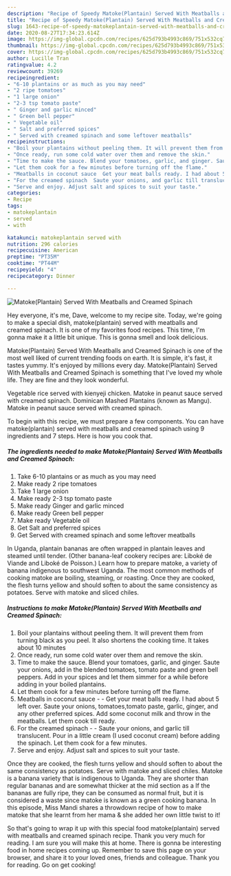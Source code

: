 ```yaml
---
description: "Recipe of Speedy Matoke(Plantain) Served With Meatballs and Creamed Spinach"
title: "Recipe of Speedy Matoke(Plantain) Served With Meatballs and Creamed Spinach"
slug: 1643-recipe-of-speedy-matokeplantain-served-with-meatballs-and-creamed-spinach
date: 2020-08-27T17:34:23.614Z
image: https://img-global.cpcdn.com/recipes/625d793b4993c869/751x532cq70/matokeplantain-served-with-meatballs-and-creamed-spinach-recipe-main-photo.jpg
thumbnail: https://img-global.cpcdn.com/recipes/625d793b4993c869/751x532cq70/matokeplantain-served-with-meatballs-and-creamed-spinach-recipe-main-photo.jpg
cover: https://img-global.cpcdn.com/recipes/625d793b4993c869/751x532cq70/matokeplantain-served-with-meatballs-and-creamed-spinach-recipe-main-photo.jpg
author: Lucille Tran
ratingvalue: 4.2
reviewcount: 39269
recipeingredient:
- "6-10 plantains or as much as you may need"
- "2 ripe tomatoes"
- "1 large onion"
- "2-3 tsp tomato paste"
- " Ginger and garlic minced"
- " Green bell pepper"
- " Vegetable oil"
- " Salt and preferred spices"
- " Served with creamed spinach and some leftover meatballs"
recipeinstructions:
- "Boil your plantains without peeling them. It will prevent them from turning black as you peel. It also shortens the cooking time. It takes about 10 minutes"
- "Once ready, run some cold water over them and remove the skin."
- "Time to make the sauce. Blend your tomatoes, garlic, and ginger. Saute your onions, add in the blended tomatoes, tomato paste and green bell peppers. Add in your spices and let them simmer for a while before adding in your boiled plantains."
- "Let them cook for a few minutes before turning off the flame."
- "Meatballs in coconut sauce  Get your meat balls ready. I had about 5 left over. Saute your onions, tomatoes,tomato paste, garlic, ginger, and any other preferred spices. Add some coconut milk and throw in the meatballs. Let them cook till ready."
- "For the creamed spinach  Saute your onions, and garlic till translucent. Pour in a little cream (I used coconut cream) before adding the spinach. Let them cook for a few minutes."
- "Serve and enjoy. Adjust salt and spices to suit your taste."
categories:
- Recipe
tags:
- matokeplantain
- served
- with

katakunci: matokeplantain served with 
nutrition: 296 calories
recipecuisine: American
preptime: "PT35M"
cooktime: "PT44M"
recipeyield: "4"
recipecategory: Dinner

---
```



![Matoke(Plantain) Served With Meatballs and Creamed Spinach](https://img-global.cpcdn.com/recipes/625d793b4993c869/751x532cq70/matokeplantain-served-with-meatballs-and-creamed-spinach-recipe-main-photo.jpg)

Hey everyone, it's me, Dave, welcome to my recipe site. Today, we're going to make a special dish, matoke(plantain) served with meatballs and creamed spinach. It is one of my favorites food recipes. This time, I'm gonna make it a little bit unique. This is gonna smell and look delicious.

Matoke(Plantain) Served With Meatballs and Creamed Spinach is one of the most well liked of current trending foods on earth. It is simple, it's fast, it tastes yummy. It's enjoyed by millions every day. Matoke(Plantain) Served With Meatballs and Creamed Spinach is something that I've loved my whole life. They are fine and they look wonderful.

Vegetable rice served with kienyeji chicken. Matoke in peanut sauce served with creamed spinach. Dominican Mashed Plantains (known as Mangu). Matoke in peanut sauce served with creamed spinach.


To begin with this recipe, we must prepare a few components. You can have matoke(plantain) served with meatballs and creamed spinach using 9 ingredients and 7 steps. Here is how you cook that.

<!--inarticleads1-->

##### The ingredients needed to make Matoke(Plantain) Served With Meatballs and Creamed Spinach:

1. Take 6-10 plantains or as much as you may need
1. Make ready 2 ripe tomatoes
1. Take 1 large onion
1. Make ready 2-3 tsp tomato paste
1. Make ready  Ginger and garlic minced
1. Make ready  Green bell pepper
1. Make ready  Vegetable oil
1. Get  Salt and preferred spices
1. Get  Served with creamed spinach and some leftover meatballs


In Uganda, plantain bananas are often wrapped in plantain leaves and steamed until tender. (Other banana-leaf cookery recipes are: Liboké de Viande and Liboké de Poisson.) Learn how to prepare matoke, a variety of banana indigenous to southwest Uganda. The most common methods of cooking matoke are boiling, steaming, or roasting. Once they are cooked, the flesh turns yellow and should soften to about the same consistency as potatoes. Serve with matoke and sliced chiles. 

<!--inarticleads2-->

##### Instructions to make Matoke(Plantain) Served With Meatballs and Creamed Spinach:

1. Boil your plantains without peeling them. It will prevent them from turning black as you peel. It also shortens the cooking time. It takes about 10 minutes
1. Once ready, run some cold water over them and remove the skin.
1. Time to make the sauce. Blend your tomatoes, garlic, and ginger. Saute your onions, add in the blended tomatoes, tomato paste and green bell peppers. Add in your spices and let them simmer for a while before adding in your boiled plantains.
1. Let them cook for a few minutes before turning off the flame.
1. Meatballs in coconut sauce -  - Get your meat balls ready. I had about 5 left over. Saute your onions, tomatoes,tomato paste, garlic, ginger, and any other preferred spices. Add some coconut milk and throw in the meatballs. Let them cook till ready.
1. For the creamed spinach -  - Saute your onions, and garlic till translucent. Pour in a little cream (I used coconut cream) before adding the spinach. Let them cook for a few minutes.
1. Serve and enjoy. Adjust salt and spices to suit your taste.


Once they are cooked, the flesh turns yellow and should soften to about the same consistency as potatoes. Serve with matoke and sliced chiles. Matoke is a banana variety that is indigenous to Uganda. They are shorter than regular bananas and are somewhat thicker at the mid section as a If the bananas are fully ripe, they can be consumed as normal fruit, but it is considered a waste since matoke is known as a green cooking banana. In this episode, Miss Mandi shares a throwdown recipe of how to make matoke that she learnt from her mama &amp; she added her own little twist to it! 

So that's going to wrap it up with this special food matoke(plantain) served with meatballs and creamed spinach recipe. Thank you very much for reading. I am sure you will make this at home. There is gonna be interesting food in home recipes coming up. Remember to save this page on your browser, and share it to your loved ones, friends and colleague. Thank you for reading. Go on get cooking!
